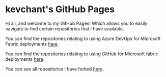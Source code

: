 # kevchant's GitHub Pages

Hi all, and welcome to my GitHub Pages! Which allows you to easily navigate to find certain repositories that I have available.

You can find the repositories relating to using Azure DevOps for Microsoft Fabric deployments [here](azdomicrosoftfabric.md).

You can find the repositories relating to using GitHub for Microsoft fabric deployments [here](ghmicrosoftfabric.md).

You can see all repositories I have forked [here](forks.md).